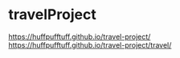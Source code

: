 # travelProject
https://huffpufftuff.github.io/travel-project/
https://huffpufftuff.github.io/travel-project/travel/